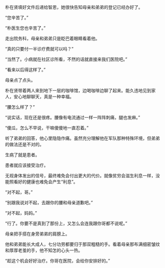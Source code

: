 朴在贤填好文件后递给智恩，她很快告知母亲和弟弟的登记已经办好了。

“您辛苦了。”

“朴医生您也辛苦了。”

走出院务科，母亲和弟弟只是眨巴着眼睛看着他。

“真的只要付一半诊疗费就可以吗？”

“当然了。小病就在社区诊所看，不然的话就直接来我们医院吧。”

“看来以后得这样了。”

母亲点了点头。

朴在贤带着两人来到地下一层的咖啡馆，边喝咖啡边聊了起来。能久违地见到家人，安心地聊聊天，真是一种幸福。

“腰怎么样了？”

“说实话，现在还是很疼。腰像有电流通过一样一阵阵刺痛，腿也发麻。”

“傻瓜，怎么不早说，干嘛傻傻地一直忍着。”

听了弟弟的回答，他心里隐隐作痛。虽然充分理解他在军队那种特殊环境，但弟弟的做法还是不对的。

生病了就是患者。

患者就应该接受治疗。

无视身体发出的信号，最终难免会付出更大的代价。就像贫穷会滋生利息一样，没能照看好的健康也难免会产生“利息”。

“对不起，哥。”

“别跟我说对不起，去跟你的腰和母亲道歉吧。”

“对不起，妈妈。”

“行了。你要不是真到了那份上，又怎么会连我跟你哥都不说呢。”

母亲把手搭在身旁弟弟的肩膀上。

他和弟弟能长大成人，七分功劳都要归于那双粗糙的手。看着母亲那布满细密皱纹和厚厚老茧的手，他不知怎的心头一热。

“趁这个机会好好治疗。你哥在医院，会给你安排好的。”